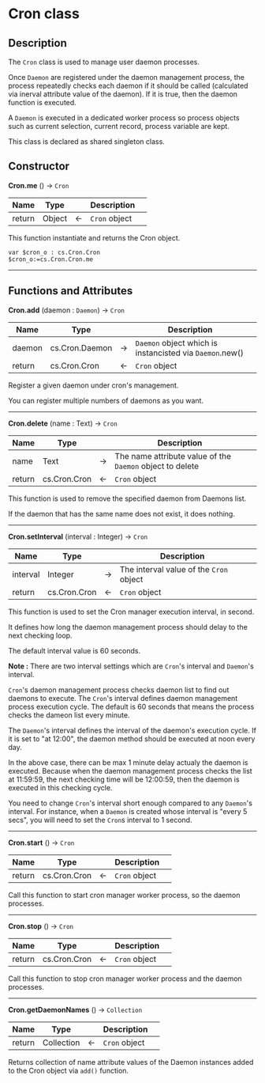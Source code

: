 ﻿<!-- The "Cron" class is used to manage user daemon processes -->
# Cron class

## Description

The `Cron` class is used to manage user daemon processes.

Once `Daemon` are registered under the daemon management process, the process repeatedly checks each daemon if it should be called (calculated via inerval attribute value of the daemon). If it is true, then the daemon function is executed.

A `Daemon` is executed in a dedicated worker process so process objects such as current selection, current record, process variable are kept.

This class is declared as shared singleton class.

## Constructor

**Cron.me** () -> `Cron`

|Name|Type||Description||
|-----|-----|-----|-----|-----|
|return|Object|&#x2190;|`Cron` object||

This function instantiate and returns the Cron object.

```4d
var $cron_o : cs.Cron.Cron
$cron_o:=cs.Cron.Cron.me
```

---

## Functions and Attributes

**Cron.add** (daemon : `Daemon`) -> `Cron`

|Name|Type||Description||
|-----|-----|-----|-----|-----|
|daemon|cs.Cron.Daemon|&#x2192;|`Daemon` object which is instancisted via `Daemon`.new()||
|return|cs.Cron.Cron|&#x2190;|`Cron` object||

Register a given daemon under cron's management.

You can register multiple numbers of daemons as you want.

---

**Cron.delete** (name : Text) -> `Cron`

|Name|Type||Description||
|-----|-----|-----|-----|-----|
|name|Text|&#x2192;|The name attribute value of the `Daemon` object to delete||
|return|cs.Cron.Cron|&#x2190;|`Cron` object||

This function is used to remove the specified daemon from Daemons list.

If the daemon that has the same name does not exist, it does nothing.

---

**Cron.setInterval** (interval : Integer) -> `Cron`

|Name|Type||Description||
|-----|-----|-----|-----|-----|
|interval|Integer|&#x2192;|The interval value of the `Cron` object||
|return|cs.Cron.Cron|&#x2190;|`Cron` object||

This function is used to set the Cron manager execution interval, in second.

It defines how long the daemon management process should delay to the next checking loop.

The default interval value is 60 seconds.

**Note :** 
There are two interval settings which are `Cron`'s interval and `Daemon`'s interval.

`Cron`'s daemon management process checks daemon list to find out daemons to execute. The `Cron`'s interval defines daemon management process execution cycle. The default is 60 seconds that means the process checks the dameon list every minute.

The `Daemon`'s interval defines the interval of the daemon's execution cycle. If it is set to "at 12:00", the daemon method should be executed at noon every day.

In the above case, there can be max 1 minute delay actualy the daemon is executed. Because when the daemon management process checks the list at 11:59:59, the next checking time will be 12:00:59, then the daemon is executed in this checking cycle.

You need to change `Cron`'s interval short enough compared to any `Daemon`'s interval. For instance, when a `Daemon` is created whose interval is "every 5 secs", you will need to set the `Cron`s interval to 1 second. 

---

**Cron.start** () -> `Cron`

|Name|Type||Description||
|-----|-----|-----|-----|-----|
|return|cs.Cron.Cron|&#x2190;|`Cron` object||

Call this function to start cron manager worker process, so the daemon processes.

---

**Cron.stop** () -> `Cron`

|Name|Type||Description||
|-----|-----|-----|-----|-----|
|return|cs.Cron.Cron|&#x2190;|`Cron` object||

Call this function to stop cron manager worker process and the daemon processes.

---

**Cron.getDaemonNames** () -> `Collection`

|Name|Type||Description||
|-----|-----|-----|-----|-----|
|return|Collection|&#x2190;|`Cron` object||

Returns collection of name attribute values of the Daemon instances added to the Cron object via `add()` function.
